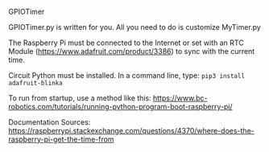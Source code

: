 GPIOTimer

GPIOTimer.py is written for you. All you need to do is customize MyTimer.py

The Raspberry Pi must be connected to the Internet 
or set with an RTC Module (https://www.adafruit.com/product/3386)
to sync with the current time. 

Circuit Python must be installed.
In a command line, type:
`pip3 install adafruit-blinka`

To run from startup, use a method like this:
https://www.bc-robotics.com/tutorials/running-python-program-boot-raspberry-pi/


Documentation Sources:
https://raspberrypi.stackexchange.com/questions/4370/where-does-the-raspberry-pi-get-the-time-from
